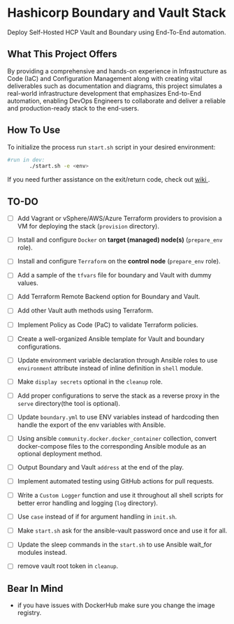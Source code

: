 # Hashicorp Boundary and Vault Stack
Deploy Self-Hosted HCP Vault and Boundary using End-To-End automation.

## What This Project Offers
By providing a comprehensive and hands-on experience in Infrastructure as Code (IaC) and Configuration Management along with creating vital deliverables such as documentation and diagrams, this project simulates a real-world infrastructure development that emphasizes End-to-End automation, enabling DevOps Engineers to collaborate and deliver a reliable and production-ready stack to the end-users.

## How To Use
 To initialize the process run `start.sh` script in your desired environment:
 ```bash
 #run in dev:
        ./start.sh -e <env>
 ```
 If you need further assistance on the exit/return code, check out [ wiki ](./artifacts/wiki.md).

## TO-DO
- [ ] Add Vagrant or vSphere/AWS/Azure Terraform providers to provision a VM for deploying the stack (`provision` directory).
- [ ] Install and configure `Docker` on **target (managed) node(s)** (`prepare_env` role).
- [ ] Install and configure `Terraform` on the **control node** (`prepare_env` role).
- [ ] Add a sample of the `tfvars` file for boundary and Vault with dummy values.
- [ ] Add Terraform Remote Backend option for Boundary and Vault. 
- [ ] Add other Vault auth methods using Terraform.
- [ ] Implement Policy as Code (PaC) to validate Terraform policies.

- [ ] Create a well-organized Ansible template for Vault and boundary configurations.
- [ ] Update environment variable declaration through Ansible roles to use `environment` attribute instead of inline definition in `shell` module.
- [ ] Make `display secrets` optional in the ``cleanup`` role.
- [ ] Add proper configurations to serve the stack as a reverse proxy in the `serve` directory(the tool is optional).
- [ ] Update `boundary.yml` to use ENV variables instead of hardcoding then handle the export of the env variables with Ansible.
- [ ] Using ansible `community.docker.docker_container` collection, convert docker-compose files to the corresponding Ansible module as an optional deployment method.
- [ ] Output Boundary and Vault `address` at the end of the play.

- [ ] Implement automated testing using GitHub actions for pull requests.

- [ ] Write a `Custom Logger` function and use it throughout all shell scripts for better error handling and logging (`log` directory).
- [ ] Use `case` instead of if for argument handling in `init.sh`.
- [ ] Make `start.sh` ask for the ansible-vault password once and use it for all.
- [ ] Update the sleep commands in the `start.sh` to use Ansible wait_for modules instead.
- [ ] remove vault root token in `cleanup`.

## Bear In Mind
- if you have issues with DockerHub make sure you change the image registry.